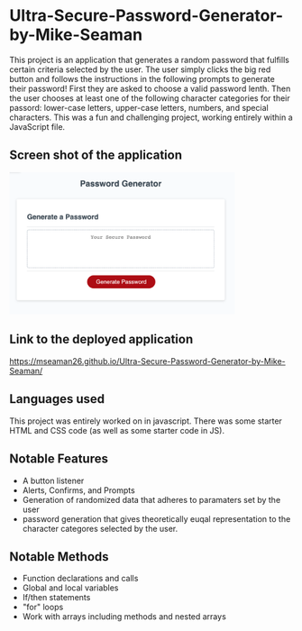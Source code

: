 # Ultra-Secure-Password-Generator-by-Mike-Seaman

This project is an application that generates a random password that fulfills certain criteria selected by the user.  The user simply clicks the big red button and follows the instructions in the following prompts to generate their password!  First they are asked to choose a valid password lenth.  Then the user chooses at least one of the following character categories for their passord: lower-case letters, upper-case letters, numbers, and special characters. This was a fun and challenging project, working entirely within a JavaScript file.  

## Screen shot of the application
<img src="./assets/password generator.png" width=400px>

## Link to the deployed application
https://mseaman26.github.io/Ultra-Secure-Password-Generator-by-Mike-Seaman/

## Languages used
This project was entirely worked on in javascript.  There was some starter HTML and CSS code (as well as some starter code in JS). 

## Notable Features
- A button listener
- Alerts, Confirms, and Prompts
- Generation of randomized data that adheres to paramaters set by the user
- password generation that gives theoretically euqal representation to the character categores selected by the user.

## Notable Methods
- Function declarations and calls
- Global and local variables
- If/then statements
- "for" loops
- Work with arrays including methods and nested arrays


